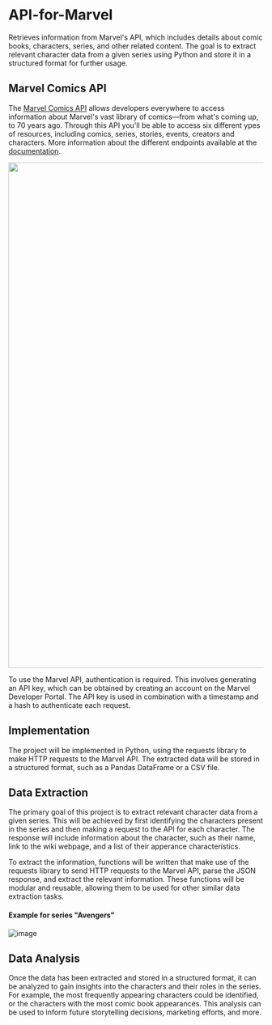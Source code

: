 # API-for-Marvel
Retrieves information from Marvel's API, which includes details about comic books, characters, series, and other related content. The goal is to extract relevant character data from a given series using Python and store it in a structured format for further usage.

## Marvel Comics API
The [Marvel Comics API](https://developer.marvel.com/) allows developers everywhere to access information about Marvel's vast library of comics—from what's coming up, to 70 years ago. Through this API you'll be able to access six different ypes of resources, including comics, series, stories, events, creators and characters. More information about the different endpoints available at the [documentation](https://developer.marvel.com/docs).

<img src='https://www.dropbox.com/s/fizr5sip3f55nhu/marvel.png?raw=1' width=1000>

To use the Marvel API, authentication is required. This involves generating an API key, which can be obtained by creating an account on the Marvel Developer Portal. The API key is used in combination with a timestamp and a hash to authenticate each request.

## Implementation
The project will be implemented in Python, using the requests library to make HTTP requests to the Marvel API. The extracted data will be stored in a structured format, such as a Pandas DataFrame or a CSV file.

## Data Extraction
The primary goal of this project is to extract relevant character data from a given series. This will be achieved by first identifying the characters present in the series and then making a request to the API for each character. The response will include information about the character, such as their name, link to the wiki webpage, and a list of their apperance characteristics.

To extract the information, functions will be written that make use of the requests library to send HTTP requests to the Marvel API, parse the JSON response, and extract the relevant information. These functions will be modular and reusable, allowing them to be used for other similar data extraction tasks.

#### Example for series "Avengers"
![image](https://user-images.githubusercontent.com/123428884/223593606-9cafa71b-27cd-4d1a-9fbc-12354931b2d7.png)

## Data Analysis
Once the data has been extracted and stored in a structured format, it can be analyzed to gain insights into the characters and their roles in the series. For example, the most frequently appearing characters could be identified, or the characters with the most comic book appearances. This analysis can be used to inform future storytelling decisions, marketing efforts, and more.
